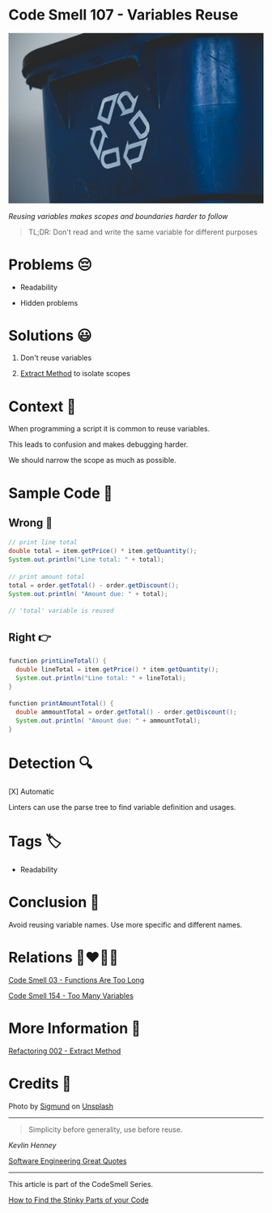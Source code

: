# Code Smell 107 - Variables Reuse

![Code Smell 107 - Variables Reuse](Code%20Smell%20107%20-%20Variables%20Reuse.jpg)

*Reusing variables makes scopes and boundaries harder to follow*

> TL;DR: Don't read and write the same variable for different purposes

# Problems 😔 

- Readability

- Hidden problems

# Solutions 😃

1. Don't reuse variables

2. [Extract Method](https://github.com/mcsee/Software-Design-Articles/tree/main/Articles/Refactorings/Refactoring%20002%20-%20Extract%20Method/readme.md) to isolate scopes

# Context 💬

When programming a script it is common to reuse variables.

This leads to confusion and makes debugging harder.

We should narrow the scope as much as possible.

# Sample Code 📖

## Wrong 🚫

<!-- [Gist Url](https://gist.github.com/mcsee/88615884493c78d45a57be565964ae5b) -->

```java
// print line total
double total = item.getPrice() * item.getQuantity();
System.out.println("Line total: " + total);

// print amount total 
total = order.getTotal() - order.getDiscount();
System.out.println( "Amount due: " + total);

// 'total' variable is reused
```

## Right 👉

<!-- [Gist Url](https://gist.github.com/mcsee/9657946be3bcd5a81aebc12d4ef82d0b) -->

```java
function printLineTotal() {
  double lineTotal = item.getPrice() * item.getQuantity();
  System.out.println("Line total: " + lineTotal);
}

function printAmountTotal() {
  double ammountTotal = order.getTotal() - order.getDiscount();
  System.out.println( "Amount due: " + ammountTotal);
}
```

# Detection 🔍

[X] Automatic 

Linters can use the parse tree to find variable definition and usages.

# Tags 🏷️

- Readability

# Conclusion 🏁

Avoid reusing variable names. Use more specific and different names.

# Relations 👩‍❤️‍💋‍👨

[Code Smell 03 - Functions Are Too Long](https://github.com/mcsee/Software-Design-Articles/tree/main/Articles/Code%20Smells/Code%20Smell%2003%20-%20Functions%20Are%20Too%20Long/readme.md)

[Code Smell 154 - Too Many Variables](https://github.com/mcsee/Software-Design-Articles/tree/main/Articles/Code%20Smells/Code%20Smell%20154%20-%20Too%20Many%20Variables/readme.md)

# More Information 📕

[Refactoring 002 - Extract Method](https://github.com/mcsee/Software-Design-Articles/tree/main/Articles/Refactorings/Refactoring%20002%20-%20Extract%20Method/readme.md)

# Credits 🙏

Photo by [Sigmund](https://unsplash.com/@sigmund) on [Unsplash](https://unsplash.com/s/photos/recycle)
  
* * *

> Simplicity before generality, use before reuse.

_Kevlin Henney_
 
[Software Engineering Great Quotes](https://github.com/mcsee/Software-Design-Articles/tree/main/Articles/Quotes/Software%20Engineering%20Great%20Quotes/readme.md)

* * *

This article is part of the CodeSmell Series.

[How to Find the Stinky Parts of your Code](https://github.com/mcsee/Software-Design-Articles/tree/main/Articles/Code%20Smells/How%20to%20Find%20the%20Stinky%20parts%20of%20your%20Code/readme.md)